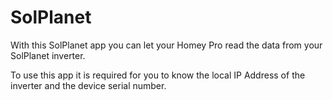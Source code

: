# SolPlanet

With this SolPlanet app you can let your Homey Pro read the data from your SolPlanet inverter.

To use this app it is required for you to know the local IP Address of the inverter and the device serial number.
